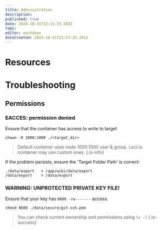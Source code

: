 ```yaml
---
title: Administration
description: 
published: true
date: 2024-10-31T22:11:23.582Z
tags: 
editor: markdown
dateCreated: 2024-10-31T21:57:35.341Z
---
```


# Resources

# Troubleshooting
## Permissions
### EACCES: permission denied
Ensure that the container has access to write to target
```
chown -R 1000:1000 ./<target_dir>
```
> Default container uses node 1000:1000 user & group. Lscr.io container may use custom ones.
{.is-info}

If the problem persists, ensure the 'Target Folder Path' is correct:
```
./data/export	> /app/wiki/data/export
/data/export	> /data/export
```

### WARNING: UNPROTECTED PRIVATE KEY FILE!
Ensure that your key has `0600 -rw-------` access:
```
chmod 0600 ./data/secure/git-ssh.pem
```
> You can check current ownership and permissions using `ls -l`
{.is-success}

